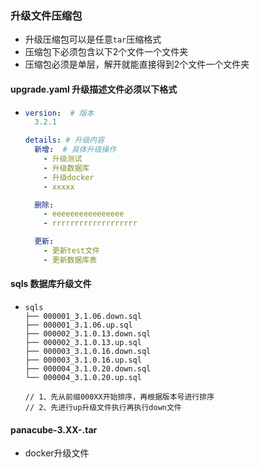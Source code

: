 ### 升级文件压缩包
-  升级压缩包可以是任意`tar`压缩格式
-  压缩包下必须包含以下2个文件一个文件夹
-  压缩包必须是单层，解开就能直接得到2个文件一个文件夹



#### upgrade.yaml  升级描述文件必须以下格式

- ```yaml
  version:  # 版本
    3.2.1
  
  details: # 升级内容
    新增:  # 具体升级操作
      - 升级测试
      - 升级数据库
      - 升级docker
      - xxxxx
  
    删除:
      - eeeeeeeeeeeeeeee
      - rrrrrrrrrrrrrrrrrrr
  
    更新:
      - 更新test文件
      - 更新数据库表
  ```



#### sqls 数据库升级文件

- ```shell
  sqls
  ├── 000001_3.1.06.down.sql
  ├── 000001_3.1.06.up.sql
  ├── 000002_3.1.0.13.down.sql
  ├── 000002_3.1.0.13.up.sql
  ├── 000003_3.1.0.16.down.sql
  ├── 000003_3.1.0.16.up.sql
  ├── 000004_3.1.0.20.down.sql
  └── 000004_3.1.0.20.up.sql
  
  // 1、先从前缀000XX开始排序，再根据版本号进行排序
  // 2、先进行up升级文件执行再执行down文件
  ```



#### panacube-3.XX-.tar

- docker升级文件

